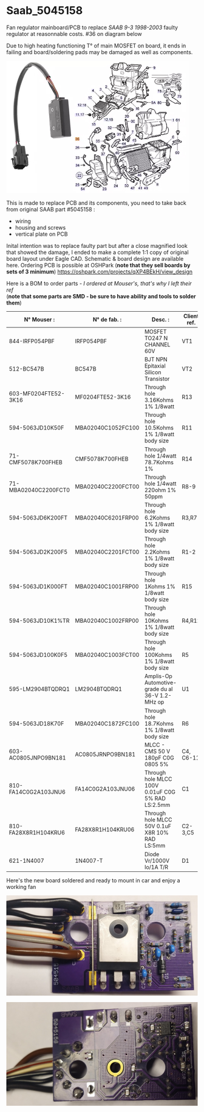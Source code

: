 # Saab_5045158
Fan regulator mainboard/PCB to replace *SAAB 9-3 1998-2003* faulty regulator at reasonnable costs. #36 on diagram below

Due to high heating functioning T° of main MOSFET on board, it ends in failing and board/soldering pads may be damaged as well as components.

![SAAB ACC diagram](5045158_2.jpg)

This is made to replace PCB and its components, you need to take back from original SAAB part #5045158 :
  - wiring
  - housing and screws
  - vertical plate on PCB

Inital intention was to replace faulty part but after a close magnified look that showed the damage, I ended to make a complete 1:1 copy of original board layout under Eagle CAD.
Schematic & board design are available here.
Ordering PCB is possible at OSHPark (**note that they sell boards by sets of 3 minimum**)
https://oshpark.com/projects/qXP4BEkH/view_design

Here is a BOM to order parts - *I ordered at Mouser's, that's why I left their ref*  
(**note that some parts are SMD - be sure to have ability and tools to solder them**)

| N° Mouser :          | N° de fab. :       | Desc. :                                                   | Client ref. | Qty |
|----------------------|--------------------|-----------------------------------------------------------|-------------|-----|
| 844-IRFP054PBF       | IRFP054PBF         | MOSFET TO247 N CHANNEL 60V                                | VT1         | 1   |
| 512-BC547B           | BC547B             | BJT NPN Epitaxial Silicon Transistor                      | VT2         | 1   |
| 603-MF0204FTE52-3K16 | MF0204FTE52-3K16   | Through hole 3.16Kohms 1% 1/8watt                         | R13         | 1   |
| 594-5063JD10K50F     | MBA02040C1052FC100 | Through hole 10.5Kohms 1% 1/8watt body size               | R11         | 1   |
| 71-CMF5078K700FHEB   | CMF5078K700FHEB    | Through hole 1/4watt 78.7Kohms 1%                         | R14         | 1   |
| 71-MBA02040C2200FCT0 | MBA02040C2200FCT00 | Through hole 1/4watt 220ohm 1% 50ppm                      | R8-9        | 2   |
| 594-5063JD6K200FT    | MBA02040C6201FRP00 | Through hole 6.2Kohms 1% 1/8watt body size                | R3,R7       | 2   |
| 594-5063JD2K200F5    | MBA02040C2201FCT00 | Through hole 2.2Kohms 1% 1/8watt body size                | R1-2        | 2   |
| 594-5063JD1K000FT    | MBA02040C1001FRP00 | Through hole 1Kohms 1% 1/8watt body size                  | R15         | 1   |
| 594-5063JD10K1%TR    | MBA02040C1002FRP00 | Through hole 10Kohms 1% 1/8watt body size                 | R4,R12      | 2   |
| 594-5063JD100K0F5    | MBA02040C1003FCT00 | Through hole 100Kohms 1% 1/8watt body size                | R5          | 1   |
| 595-LM2904BTQDRQ1    | LM2904BTQDRQ1      | Amplis-Op Automotive-grade du al 36-V 1.2-MHz op          | U1          | 1   |
| 594-5063JD18K70F     | MBA02040C1872FC100 | Through hole 18.7Kohms 1% 1/8watt body size               | R6          | 1   |
| 603-AC0805JNPO9BN181 | AC0805JRNPO9BN181  | MLCC - CMS 50 V 180pF C0G 0805 5%                         | C4, C6-11   | 7   |
| 810-FA14C0G2A103JNU6 | FA14C0G2A103JNU06  | Through hole MLCC 100V 0.01uF C0G 5% RAD LS:2.5mm         | C1          | 1   |
| 810-FA28X8R1H104KRU6 | FA28X8R1H104KRU06  | Through hole MLCC 50V 0.1uF X8R 10% RAD LS:5mm            | C2-3,C5     | 3   |
| 621-1N4007           | 1N4007-T           | Diode Vr/1000V Io/1A T/R                                  | D1          | 1   |

Here's the new board soldered and ready to mount in car and enjoy a working fan  

![SAAB rebuild front](5045158_rebuild_front.jpg)

![SAAB rebuild back](5045158_rebuild_back.jpg)
